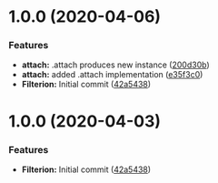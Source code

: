 # 1.0.0 (2020-04-06)


### Features

* **attach:** .attach produces new instance ([200d30b](https://github.com/prilutskiy/filterion/commit/200d30bc59cc8b00c9d15e3a02a4f699f0a6105d))
* **attach:** added .attach implementation ([e35f3c0](https://github.com/prilutskiy/filterion/commit/e35f3c00c326bcdd6179ffe141d2d27949cd3584))
* **Filterion:** Initial commit ([42a5438](https://github.com/prilutskiy/filterion/commit/42a5438292550ecacffa4c1d9887c52fe3e837b3))

# 1.0.0 (2020-04-03)


### Features

* **Filterion:** Initial commit ([42a5438](https://github.com/prilutskiy/filterion/commit/42a5438292550ecacffa4c1d9887c52fe3e837b3))
